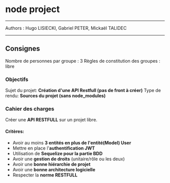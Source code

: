 # node project

***
Authors : Hugo LISIECKI, Gabriel PETER, Mickaël TALIDEC

***
## Consignes
Nombre de personnes par groupe : 3
Règles de constitution des groupes : libre

### Objectifs

Sujet du projet: **Création d'une API Restfull (pas de front à créer)**
Type de rendu: **Sources du projet (sans node_modules)**

### Cahier des charges
Créer une __API RESTFULL__ sur un projet libre.

#### Critères:
- Avoir au moins **3 entités en plus de l'entité(Model) User**
- Mettre en place l'**authentification JWT**
- Utilisation de **Sequelize pour la partie BDD**
- Avoir une **gestion de droits** (unitaire/rôle ou les deux)
- Avoir une **bonne hiérarchie de projet**
- Avoir une **bonne architecture logicielle**
- Respecter la **norme RESTFULL**

